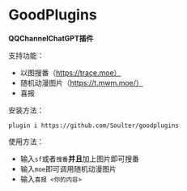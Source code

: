 # GoodPlugins

**QQChannelChatGPT插件**

支持功能：
- 以图搜番（https://trace.moe）
- 随机动漫图片（https://t.mwm.moe/）
- 喜报

安装方法：
```
plugin i https://github.com/Soulter/goodplugins
```

使用方法：
- 输入`sf`或者`搜番`**并且**加上图片即可搜番
- 输入`moe`即可调用随机动漫图片
- 输入`喜报 <你的内容>`
